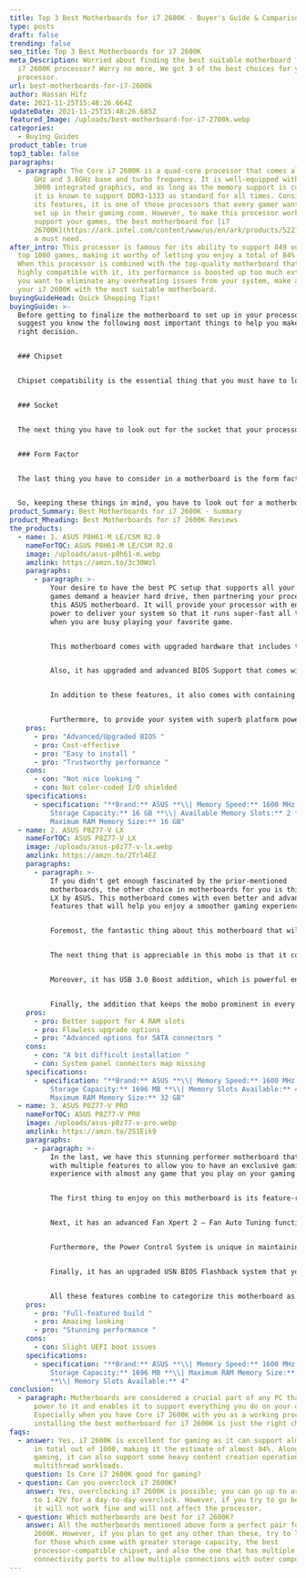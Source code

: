 ```yaml
---
title: Top 3 Best Motherboards for i7 2600K - Buyer's Guide & Comparison
type: posts
draft: false
trending: false
seo_title: Top 3 Best Motherboards for i7 2600K
meta_Description: Worried about finding the best suitable motherboard for your
  i7 2600K processor? Worry no more, We got 3 of the best choices for your
  processor.
url: best-motherboards-for-i7-2600k
author: Hassan Hifz
date: 2021-11-25T15:48:26.664Z
updateDate: 2021-11-25T15:48:26.685Z
featured_Image: /uploads/best-motherboard-for-i7-2700k.webp
categories:
  - Buying Guides
product_table: true
top3_table: false
paragraphs:
  - paragraph: The Core i7 2600K is a quad-core processor that comes along with 3.4
      GHz and 3.8GHz base and turbo frequency. It is well-equipped with Intel HD
      3000 integrated graphics, and as long as the memory support is concerned,
      it is known to support DDR3-1333 as standard for all times. Considering
      its features, it is one of those processors that every gamer wants to have
      set up in their gaming room. However, to make this processor work best to
      support your games, the best motherboard for [i7
      26700K](https://ark.intel.com/content/www/us/en/ark/products/52214/intel-core-i7-2600k-processor-8m-cache-up-to-3-80-ghz.html) is
      a must need.
after_intro: This processor is famous for its ability to support 849 out of the
  top 1000 games, making it worthy of letting you enjoy a total of 84% of games.
  When this processor is combined with the top-quality motherboard that is
  highly compatible with it, its performance is boosted up too much extent. If
  you want to eliminate any overheating issues from your system, make a pair of
  your i7 2600K with the most suitable motherboard.
buyingGuideHead: Quick Shopping Tips!
buyingGuide: >-
  Before getting to finalize the motherboard to set up in your processor, we
  suggest you know the following most important things to help you make the
  right decision.


  ### Chipset


  Chipset compatibility is the essential thing that you must have to look out for in a motherboard when buying it for your i7 2600K. You have first to figure out which chipset is available in your CPU and then choose the motherboard compatible with the one in the CPU.


  ### Socket


  The next thing you have to look out for the socket that your processor has. You have to make sure that you find a motherboard that supports the socket compatible with the i7 2600K processor you already have.


  ### Form Factor


  The last thing you have to consider in a motherboard is the form factor that includes the general shape, size, and other specifications.


  So, keeping these things in mind, you have to look out for a motherboard that contains the best-suited form factor for your processor.
product_Summary: Best Motherboards for i7 2600K - Summary
product_Mheading: Best Motherboards for i7 2600K Reviews
the_products:
  - name: 1. ASUS P8H61-M LE/CSM R2.0
    nameForTOC: ASUS P8H61-M LE/CSM R2.0
    image: /uploads/asus-p8h61-m.webp
    amzlink: https://amzn.to/3c30Wzl
    paragraphs:
      - paragraph: >-
          Your desire to have the best PC setup that supports all your top-notch
          games demand a heavier hard drive, then partnering your processor with
          this ASUS motherboard. It will provide your processor with enough
          power to deliver your system so that it runs super-fast all the time
          when you are busy playing your favorite game.


          This motherboard comes with upgraded hardware that includes top-rated and best-selling boards among hard-core gamers. This is because the hardware has every valuable component needed to support almost all advanced games.


          Also, it has upgraded and advanced BIOS Support that comes with a powerful Fast Boot Feature. These additions add more quality to its existence and performance and never let any user regret the choice you make to get the right partner for your processor.


          In addition to these features, it also comes with containing the New Era of Digital Power Design introduced to enable the high power efficiency, superior scaling system, and improved performance scaling, which are the dire need of any processor to support any high power-demanding games.


          Furthermore, to provide your system with superb platform power, it comes with advanced real-time power management and a system-level energy-saving system that ensures the process most intelligently. Also, if you want to prioritize any bandwidth to various applications, you can do it simply through its Real-time Network Bandwidth control application installed mainly for this purpose.
    pros:
      - pro: "Advanced/Upgraded BIOS "
      - pro: Cost-effective
      - pro: "Easy to install "
      - pro: "Trustworthy performance "
    cons:
      - con: "Not nice looking "
      - con: Not color-coded I/O shielded
    specifications:
      - specification: "**Brand:** ASUS **\\| Memory Speed:** 1600 MHz **\\| Memory
          Storage Capacity:** 16 GB **\\| Available Memory Slots:** 2 **\\|
          Maximum RAM Memory Size:** 16 GB"
  - name: 2. ASUS P8Z77-V LX
    nameForTOC: ASUS P8Z77-V LX
    image: /uploads/asus-p8z77-v-lx.webp
    amzlink: https://amzn.to/2Trl4EZ
    paragraphs:
      - paragraph: >-
          If you didn't get enough fascinated by the prior-mentioned
          motherboards, the other choice in motherboards for you is this P8Z77-V
          LX by ASUS. This motherboard comes with even better and advanced
          features that will help you enjoy a smoother gaming experience.


          Foremost, the fantastic thing about this motherboard that will leave you amazed is its Anti-Surge Protection technology. This technology keeps your gaming device and all its significant components protected from any voltage current that might damage them all. It is an amazingly protective addition to the system, which makes sure that your device is at the lower risks of damage while you are enjoying your most whole on it in every instant of time.


          The next thing that is appreciable in this mobo is that it contains a complete New Era of Digital Power Design. The purpose of this design is to fully provide improved performance scaling, high power efficiency, and superior system scaling, all of which are needed to maintain the impressive functionality of the whole build.


          Moreover, it has USB 3.0 Boost addition, which is powerful enough to set up the USB 3.0 device into a maximum of three modes: Normal, Turbo, and the UASP that improve the overall write/read performance of the device quickly.


          Finally, the addition that keeps the mobo prominent in every user's eyes is probably its Real-time Power Management and Level Energy Saving System, as they keep the device robust and intelligent enough in controlling almost every internal functioning of both the components and the overall build also.
    pros:
      - pro: Better support for 4 RAM slots
      - pro: Flawless upgrade options
      - pro: "Advanced options for SATA connectors "
    cons:
      - con: "A bit difficult installation "
      - con: System panel connectors map missing
    specifications:
      - specification: "**Brand:** ASUS **\\| Memory Speed:** 1600 MHz **\\| Memory
          Storage Capacity:** 1696 MB **\\| Memory Slots Available:** 4 **\\|
          Maximum RAM Memory Size:** 32 GB"
  - name: 3. ASUS P8Z77-V PRO
    nameForTOC: ASUS P8Z77-V PRO
    image: /uploads/asus-p8z77-v-pro.webp
    amzlink: https://amzn.to/2S1Eik9
    paragraphs:
      - paragraph: >-
          In the last, we have this stunning performer motherboard that comes
          with multiple features to allow you to have an exclusive gaming
          experience with almost any game that you play on your gaming device.


          The first thing to enjoy on this motherboard is its feature-rich existence that comprises quick data and internet sharing, multimedia management, and the diverse remote control system that allows you to be entirely at ease with the usage all the time.


          Next, it has an advanced Fan Xpert 2 – Fan Auto Tuning function that is highly functional and well-equipped with the capability to optimize speed control and adjust the settings for each fan for best-ever functioning and performance.


          Furthermore, the Power Control System is unique in maintaining the most flexible precise adjustments that are important for High Power Efficiency, System Stability, and improved performance scaling on both the RAM & CPU.


          Finally, it has an upgraded USN BIOS Flashback system that you can activate simply by plugging in the USB directly with your BIOS file and click on the button that is specified for the most straightforward BIOS updates, and you're done.


          All these features combine to categorize this motherboard as one of the most stunning mobos at present times. When you pair it with i7 2600K, you get the advanced and powerful performance of all times from this board, and you get to enjoy whatever you do on it.
    pros:
      - pro: "Full-featured build "
      - pro: Amazing looking
      - pro: "Stunning performance "
    cons:
      - con: Slight UEFI boot issues
    specifications:
      - specification: "**Brand:** ASUS **\\| Memory Speed:** 1600 MHz **\\| Memory
          Storage Capacity:** 1696 MB **\\| Maximum RAM Memory Size:** 32 GB
          **\\| Memory Slots Available:** 4"
conclusion:
  - paragraph: Motherboards are considered a crucial part of any PC that provides
      power to it and enables it to support everything you do on your device.
      Especially when you have Core i7 2600K with you as a working processor,
      installing the best motherboard for i7 2600K is just the right choice.
faqs:
  - answer: Yes, i7 2600K is excellent for gaming as it can support almost 849 games
      in total out of 1000, making it the estimate of almost 84%. Along with
      gaming, it can also support some heavy content creation operations and
      multithread workloads.
    question: Is Core i7 2600K good for gaming?
  - question: Can you overclock i7 2600K?
    answer: Yes, overclocking i7 2600K is possible; you can go up to as much as up
      to 1.42V for a day-to-day overclock. However, if you try to go beyond it,
      it will not work fine and will not affect the processor.
  - question: Which motherboards are best for i7 2600K?
    answer: All the motherboards mentioned above form a perfect pair for the i7
      2600K. However, if you plan to get any other than these, try to look out
      for those which come with greater storage capacity, the best
      processor-compatible chipset, and also the one that has multiple
      connectivity ports to allow multiple connections with outer components.
---
```


